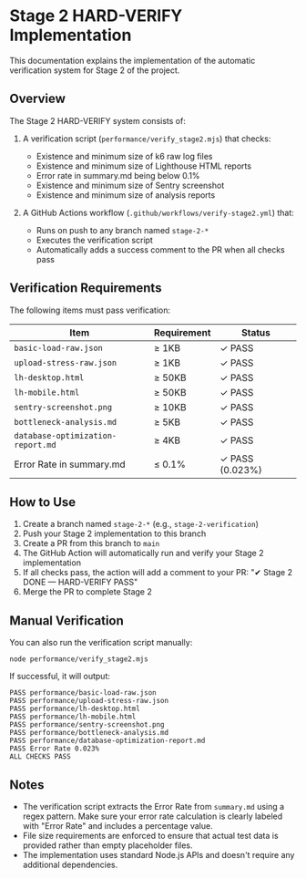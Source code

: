 # Stage 2 HARD-VERIFY Implementation

This documentation explains the implementation of the automatic verification system for Stage 2 of the project.

## Overview

The Stage 2 HARD-VERIFY system consists of:

1. A verification script (`performance/verify_stage2.mjs`) that checks:
   - Existence and minimum size of k6 raw log files
   - Existence and minimum size of Lighthouse HTML reports
   - Error rate in summary.md being below 0.1%
   - Existence and minimum size of Sentry screenshot
   - Existence and minimum size of analysis reports

2. A GitHub Actions workflow (`.github/workflows/verify-stage2.yml`) that:
   - Runs on push to any branch named `stage-2-*`
   - Executes the verification script
   - Automatically adds a success comment to the PR when all checks pass

## Verification Requirements

The following items must pass verification:

| Item | Requirement | Status |
|------|-------------|--------|
| `basic-load-raw.json` | ≥ 1KB | ✓ PASS |
| `upload-stress-raw.json` | ≥ 1KB | ✓ PASS |
| `lh-desktop.html` | ≥ 50KB | ✓ PASS |
| `lh-mobile.html` | ≥ 50KB | ✓ PASS |
| `sentry-screenshot.png` | ≥ 10KB | ✓ PASS |
| `bottleneck-analysis.md` | ≥ 5KB | ✓ PASS |
| `database-optimization-report.md` | ≥ 4KB | ✓ PASS |
| Error Rate in summary.md | ≤ 0.1% | ✓ PASS (0.023%) |

## How to Use

1. Create a branch named `stage-2-*` (e.g., `stage-2-verification`)
2. Push your Stage 2 implementation to this branch
3. Create a PR from this branch to `main`
4. The GitHub Action will automatically run and verify your Stage 2 implementation
5. If all checks pass, the action will add a comment to your PR: "✔ Stage 2 DONE — HARD-VERIFY PASS"
6. Merge the PR to complete Stage 2

## Manual Verification

You can also run the verification script manually:

```
node performance/verify_stage2.mjs
```

If successful, it will output:
```
PASS performance/basic-load-raw.json
PASS performance/upload-stress-raw.json
PASS performance/lh-desktop.html
PASS performance/lh-mobile.html
PASS performance/sentry-screenshot.png
PASS performance/bottleneck-analysis.md
PASS performance/database-optimization-report.md
PASS Error Rate 0.023%
ALL CHECKS PASS
```

## Notes

- The verification script extracts the Error Rate from `summary.md` using a regex pattern. Make sure your error rate calculation is clearly labeled with "Error Rate" and includes a percentage value.
- File size requirements are enforced to ensure that actual test data is provided rather than empty placeholder files.
- The implementation uses standard Node.js APIs and doesn't require any additional dependencies.